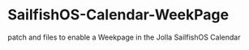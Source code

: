 SailfishOS-Calendar-WeekPage
============================

patch and files to enable a Weekpage in the Jolla SailfishOS Calendar
